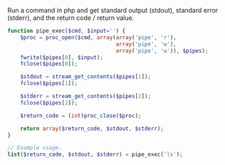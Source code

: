 Run a command in php and get standard output (stdout), standard error (stderr), and the return code / return value.

```php
function pipe_exec($cmd, $input='') {
    $proc = proc_open($cmd, array(array('pipe', 'r'),
                                  array('pipe', 'w'),
                                  array('pipe', 'w')), $pipes);
    fwrite($pipes[0], $input);
    fclose($pipes[0]);

    $stdout = stream_get_contents($pipes[1]);
    fclose($pipes[1]);

    $stderr = stream_get_contents($pipes[2]);
    fclose($pipes[2]);

    $return_code = (int)proc_close($proc);

    return array($return_code, $stdout, $stderr);
}
```

```php
// Example usage.
list($return_code, $stdout, $stderr) = pipe_exec('ls');
```